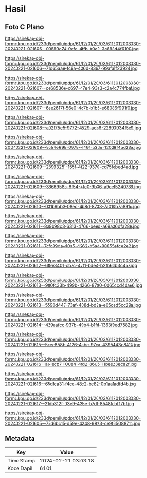 # Hasil

## Foto C Plano

https://sirekap-obj-formc.kpu.go.id/233d/pemilu/pdpr/61/12/01/20/03/6112012003030-20240221-021605--00589e74-9efe-4ffb-b0c2-3c688d4f6199.jpg

https://sirekap-obj-formc.kpu.go.id/233d/pemilu/pdpr/61/12/01/20/03/6112012003030-20240221-021606--71d65aae-fc9a-436d-8397-99afa1f23924.jpg

https://sirekap-obj-formc.kpu.go.id/233d/pemilu/pdpr/61/12/01/20/03/6112012003030-20240221-021607--ce68536e-c697-47e4-93a3-c2a4c774fbaf.jpg

https://sirekap-obj-formc.kpu.go.id/233d/pemilu/pdpr/61/12/01/20/03/6112012003030-20240221-021607--6ee2617f-56e0-4c7b-b1b5-e68086f991f0.jpg

https://sirekap-obj-formc.kpu.go.id/233d/pemilu/pdpr/61/12/01/20/03/6112012003030-20240221-021608--a02f75e5-9772-4529-acb6-22890934f5e9.jpg

https://sirekap-obj-formc.kpu.go.id/233d/pemilu/pdpr/61/12/01/20/03/6112012003030-20240221-021608--5c54e69b-0975-4491-a3de-12028f4ad23e.jpg

https://sirekap-obj-formc.kpu.go.id/233d/pemilu/pdpr/61/12/01/20/03/6112012003030-20240221-021609--28993251-155f-4f22-9370-cd75febed4ad.jpg

https://sirekap-obj-formc.kpu.go.id/233d/pemilu/pdpr/61/12/01/20/03/6112012003030-20240221-021609--3666958b-8f54-4fc0-9b36-a9ce15240736.jpg

https://sirekap-obj-formc.kpu.go.id/233d/pemilu/pdpr/61/12/01/20/03/6112012003030-20240221-021610--031b9bb3-08ec-4b8d-8733-7a010b7a891c.jpg

https://sirekap-obj-formc.kpu.go.id/233d/pemilu/pdpr/61/12/01/20/03/6112012003030-20240221-021611--8a9b98c3-6313-4766-beed-a69a36dfa286.jpg

https://sirekap-obj-formc.kpu.go.id/233d/pemilu/pdpr/61/12/01/20/03/6112012003030-20240221-021611--7cfc89da-40a5-4262-b5ad-88855efce2e2.jpg

https://sirekap-obj-formc.kpu.go.id/233d/pemilu/pdpr/61/12/01/20/03/6112012003030-20240221-021612--6f9e3401-cb7c-47f1-bde4-b2fb6db3c457.jpg

https://sirekap-obj-formc.kpu.go.id/233d/pemilu/pdpr/61/12/01/20/03/6112012003030-20240221-021613--980fc33b-499b-4266-8790-0d65ccd4dae6.jpg

https://sirekap-obj-formc.kpu.go.id/233d/pemilu/pdpr/61/12/01/20/03/6112012003030-20240221-021613--5590d447-73af-408d-bd2a-e05ced5cc29a.jpg

https://sirekap-obj-formc.kpu.go.id/233d/pemilu/pdpr/61/12/01/20/03/6112012003030-20240221-021614--429aafcc-937b-49b4-b1fd-1363f9ed7582.jpg

https://sirekap-obj-formc.kpu.go.id/233d/pemilu/pdpr/61/12/01/20/03/6112012003030-20240221-021615--5cee858b-4126-4abc-97ca-4395443c8414.jpg

https://sirekap-obj-formc.kpu.go.id/233d/pemilu/pdpr/61/12/01/20/03/6112012003030-20240221-021616--a61ecb71-0084-4fd2-8605-11bee23eca2f.jpg

https://sirekap-obj-formc.kpu.go.id/233d/pemilu/pdpr/61/12/01/20/03/6112012003030-20240221-021616--65dfca31-f4ce-48c2-be82-0b1aa1adfd4b.jpg

https://sirekap-obj-formc.kpu.go.id/233d/pemilu/pdpr/61/12/01/20/03/6112012003030-20240221-021617--21db312f-03e9-435e-b7df-8548fdbf17bf.jpg

https://sirekap-obj-formc.kpu.go.id/233d/pemilu/pdpr/61/12/01/20/03/6112012003030-20240221-021605--75d6bc15-d59e-4248-9823-ce9f6508871c.jpg


## Metadata

| Key        | Value               |
| ---------- | ------------------- |
| Time Stamp | 2024-02-21 03:03:18 |
| Kode Dapil | 6101                |



